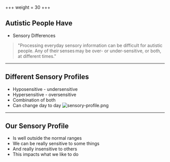 +++
weight = 30
+++

## Autistic People Have 

* Sensory Differences

> "Processing everyday sensory information 
> can be difficult for autistic people. 
> Any of their senses may be over- or under-sensitive, 
> or both, at different times."

***

## Different Sensory Profiles

* Hyposensitive - undersensitive 
* Hypersensitive - oversensitive
* Combination of both
* Can change day to day
![sensory-profile.png](./sensory-profile.png)

<!-- * Different Preferences: Foods, Special Interests -->
***

## Our Sensory Profile

* Is well outside the normal ranges
* We can be really sensitive to some things
* And really insensitive to others
* This impacts what we like to do
